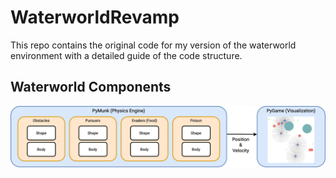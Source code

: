 # WaterworldRevamp

This repo contains the original code for my version of the waterworld environment with a detailed guide of the code structure.

## Waterworld Components

![components](imgs/WaterWorldStructure.png)